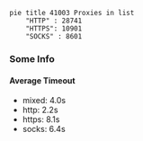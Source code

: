 
```mermaid
pie title 41003 Proxies in list
    "HTTP" : 28741
    "HTTPS": 10901
    "SOCKS" : 8601
```

### Some Info
#### Average Timeout

- mixed: 4.0s
- http: 2.2s
- https: 8.1s
- socks: 6.4s